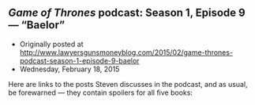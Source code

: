 ## <em>Game of Thrones</em> podcast: Season 1, Episode 9 — “Baelor”

 * Originally posted at http://www.lawyersgunsmoneyblog.com/2015/02/game-thrones-podcast-season-1-episode-9-baelor
 * Wednesday, February 18, 2015

Here are links to the posts Steven discusses in the podcast, and as usual, be forewarned — they contain spoilers for all five books:
